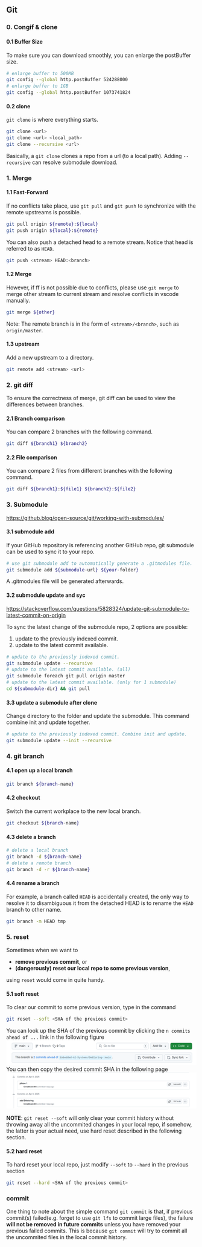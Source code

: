 ## Git

### 0. Congif & clone

#### 0.1 Buffer Size
To make sure you can download smoothly, you can enlarge the postBuffer size.
```bash
# enlarge buffer to 500MB
git config --global http.postBuffer 524288000
# enlarge buffer to 1GB
git config --global http.postBuffer 1073741824
```

#### 0.2 clone
`git clone` is where everything starts.
```bash
git clone <url>
git clone <url> <local_path>
git clone --recursive <url>
```

Basically, a `git clone` clones a repo from a url (to a local path). Adding `--recursive` can resolve submodule download.

### 1. Merge

#### 1.1 Fast-Forward
If no conflicts take place, use `git pull` and `git push` to synchronize with the remote upstreams is possible.

```bash
git pull origin ${remote}:${local}
git push origin ${local}:${remote}
```

You can also push a detached head to a remote stream. Notice that head is referred to as `HEAD`.
```bash
git push <stream> HEAD:<branch>
```

#### 1.2 Merge
However, if ff is not possible due to conflicts, please use `git merge` to merge other stream to current stream and resolve conflicts in vscode manually.

```bash
git merge ${other}
```

Note: The remote branch is in the form of `<stream>/<branch>`, such as `origin/master`.

#### 1.3 upstream
Add a new upstream to a directory.
```bash
git remote add <stream> <url>
```

### 2. git diff

To ensure the correctness of merge, git diff can be used to view the differences between branches.

#### 2.1 Branch comparison
You can compare 2 branches with the following command.
```bash
git diff ${branch1} ${branch2}
```

#### 2.2 File comparison
You can compare 2 files from different branches with the following command.
```bash
git diff ${branch1}:${file1} ${branch2}:${file2}
```

### 3. Submodule
https://github.blog/open-source/git/working-with-submodules/

#### 3.1 submodule add
If your GitHub repository is referencing another GitHub repo, git submodule can be used to sync it to your repo.

```bash
# use git submodule add to automatically generate a .gitmodules file. 
git submodule add ${submodule-url} ${your-folder}
```

A .gitmodules file will be generated afterwards.

#### 3.2 submodule update and syc
https://stackoverflow.com/questions/5828324/update-git-submodule-to-latest-commit-on-origin

To sync the latest change of the submodule repo, 2 options are possible:
1. update to the previously indexed commit.
2. update to the latest commit available.

```bash
# update to the previously indexed commit.
git submodule update --recursive
# update to the latest commit available. (all)
git submodule foreach git pull origin master
# update to the latest commit available. (only for 1 submodule)
cd ${submodule-dir} && git pull
```

#### 3.3 update a submodule after clone
Change directory to the folder and update the submodule. This command combine init and update together.
```bash
# update to the previously indexed commit. Combine init and update.
git submodule update --init --recursive
```

### 4. git branch

#### 4.1 open up a local branch
```bash
git branch ${branch-name}
```

#### 4.2 checkout
Switch the current workplace to the new local branch.

```bash
git checkout ${branch-name}
```

#### 4.3 delete a branch

```bash
# delete a local branch
git branch -d ${branch-name}
# delete a remote branch
git branch -d -r ${branch-name}
```

#### 4.4 rename a branch
For example, a branch called `HEAD` is accidentally created, the only way to resolve it to disambiguous it from the detached HEAD is to rename the `HEAD` branch to other name.

```bash
git branch -m HEAD tmp
```

### 5. reset
Sometimes when we want to   
- **remove previous commit**, or   
- **(dangerously) reset our local repo to some previous version**,  

using `reset` would come in quite handy.
#### 5.1 soft reset
To clear our commit to some previous version, type in the command
```bash
git reset --soft <SHA of the previous commit>
```
You can look up the SHA of the previous commit by clicking the `n commits ahead of ...` link in the following figure
![](./Screenshot%20from%202025-04-13%2012-54-04.png)
You can then copy the desired commit SHA in the following page
![](./Screenshot%20from%202025-04-13%2012-52-10.png)

**NOTE**: `git reset --soft` will only clear your commit history without throwing away all the uncommited changes in your local repo, if somehow, the latter is your actual need, use hard reset described in the following section.
#### 5.2 hard reset
To hard reset your local repo, just modify `--soft` to `--hard` in the previous section
```bash
git reset --hard <SHA of the previous commit>
```
### commit
One thing to note about the simple command `git commit` is that, if previous commit(s) failed(e.g. forget to use `git lfs` to commit large files), the failure **will not be removed in future commits** unless you have removed your previous failed commits. This is because `git commit` will try to commit all the uncommited files in the local commit history.
